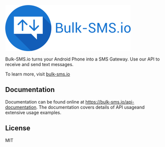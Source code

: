 <img alt="Bulk-SMS.io logo" src="logo.png" width="400">

Bulk-SMS.io turns your Android Phone into a SMS Gateway. Use our API to receive and send text messages.

To learn more, visit [bulk-sms.io](https://bulk-sms.io/)

## Documentation

Documentation can be found online at <https://bulk-sms.io/api-documentation>. The documentation covers details of API usageand extensive usage examples.

## License

MIT